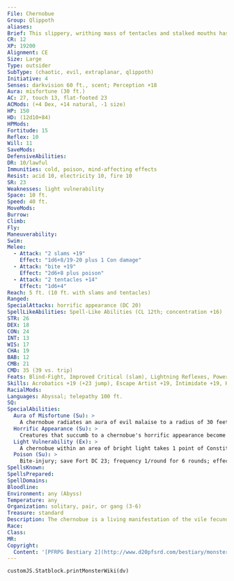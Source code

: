 ```yaml
---
File: Chernobue
Group: Qlippoth
aliases: 
Brief: This slippery, writhing mass of tentacles and stalked mouths has one huge hideous eye and a fanged maw for a belly.
CR: 12
XP: 19200
Alignment: CE
Size: Large
Type: outsider
SubType: (chaotic, evil, extraplanar, qlippoth)
Initiative: 4
Senses: darkvision 60 ft., scent; Perception +18
Aura: misfortune (30 ft.)
AC: 27, touch 13, flat-footed 23
ACMods: (+4 Dex, +14 natural, -1 size)
HP: 150
HD: (12d10+84)
HPMods: 
Fortitude: 15
Reflex: 10
Will: 11
SaveMods: 
DefensiveAbilities: 
DR: 10/lawful
Immunities: cold, poison, mind-affecting effects
Resist: acid 10, electricity 10, fire 10
SR: 23
Weaknesses: light vulnerability
Space: 10 ft.
Speed: 40 ft.
MoveMods: 
Burrow: 
Climb: 
Fly: 
Maneuverability: 
Swim: 
Melee: 
  - Attack: "2 slams +19"
    Effect: "1d6+8/19-20 plus 1 Con damage"
  - Attack: "bite +19"
    Effect: "2d6+8 plus poison"
  - Attack: "2 tentacles +14"
    Effect: "1d6+4"
Reach: 5 ft. (10 ft. with slams and tentacles)
Ranged: 
SpecialAttacks: horrific appearance (DC 20)
SpellLikeAbilities: Spell-Like Abilities (CL 12th; concentration +16)  Constant-air walk, arcane sight At will-chaos hammer (DC 18), darkness  3/day-confusion (DC 18), quickened darkness, dispel magic, protection from law  1/day-plane shift (DC 21)
STR: 26
DEX: 18
CON: 24
INT: 13
WIS: 17
CHA: 19
BAB: 12
CMB: 21
CMD: 35 (39 vs. trip)
Feats: Blind-Fight, Improved Critical (slam), Lightning Reflexes, Power Attack, Quicken Spell-Like Ability (darkness), Vital Strike
Skills: Acrobatics +19 (+23 jump), Escape Artist +19, Intimidate +19, Knowledge (planes) +16, Perception +18, Sense Motive +18, Stealth +15
RacialMods: 
Languages: Abyssal; telepathy 100 ft.
SQ: 
SpecialAbilities:
  Aura of Misfortune (Su): >
    A chernobue radiates an aura of evil malaise to a radius of 30 feet. All lawful or good creatures in this area take a -1 penalty on attack rolls and weapon damage rolls. Lawful good creatures take a -3 penalty and upon first entering the aura must make a DC 20 Fortitude save or be sickened for as long as they remain in the area.  This ability is Charisma-based.
  Horrific Appearance (Su): >
    Creatures that succumb to a chernobue's horrific appearance become paralyzed with disgust for 2d6 rounds; a paralyzed creature gets a new save each round to recover from the effect, provided he is no longer aware of the chernobue or within 30 feet of it.
  Light Vulnerability (Ex): >
    A chernobue within an area of bright light takes 1 point of Constitution damage per minute it remains in the area.
  Poison (Su): >
    Bite-injury; save Fort DC 23; frequency 1/round for 6 rounds; effect 1d2 Con drain; cure 1 save. The thick, orange poison injected by a chernobue is semi-alive. As soon as the poisoned victim is cured of the poison (by making a save, being targeted with an effect like neutralize poison, or enduring the full duration of the poison), the orange fluid bursts from the victim's body, causing 1d6 Charisma damage and rendering the victim unconscious for 2d6 rounds unless he makes a final DC 23 Fortitude save. The save DC is Constitution-based.
SpellsKnown: 
SpellsPrepared: 
SpellDomains: 
Bloodline: 
Environment: any (Abyss)
Temperature: any
Organization: solitary, pair, or gang (3-6)
Treasure: standard
Description: The chernobue is a living manifestation of the vile fecundity of the Abyss-a monstrous, alien pregnancy made flesh. By infecting creatures with the Abyssal taint they carry, they spread pain and misfortune wherever they flop and writhe-and with their plane shift ability, they are ready to spread their filth throughout the multiverse. A chernobue is 13 feet long and weighs 500 pounds.
Race: 
Class: 
MR: 
Copyright:
  Content: '[PFRPG Bestiary 2](http://www.d20pfsrd.com/bestiary/monster-listings/outsiders/qlippoth/qlippoth-chernobue)'
---
```

```dataviewjs
customJS.Statblock.printMonsterWiki(dv)
```
